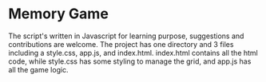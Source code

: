 # Memory Game
The script's written in Javascript for learning purpose, suggestions and contributions are welcome.
The project has one directory and 3 files including a style.css, app.js, and index.html.
index.html contains all the html code, while style.css has some styling to manage the grid, and app.js has all the game logic.